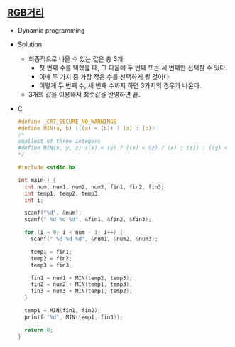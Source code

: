## [RGB거리](https://www.acmicpc.net/problem/1149)

- Dynamic programming
- Solution
  - 최종적으로 나올 수 있는 값은 총 3개.
    - 첫 번째 수를 택했을 때, 그 다음에 두 번째 또는 세 번째만 선택할 수 있다.
    - 이때 두 가지 중 가장 작은 수를 선택하게 될 것이다.
    - 이렇게 두 번째 수, 세 번째 수까지 하면 3가지의 경우가 나온다.
  - 3개의 값을 이용해서 최솟값을 반영하면 끝.

- C
  ```c
  #define _CRT_SECURE_NO_WARNINGS
  #define MIN(a, b) (((a) < (b)) ? (a) : (b))
  /*
  smallest of three integers
  #define MIN(x, y, z) ((x) < (y) ? ((x) < (z) ? (x) : (z)) : ((y) < (z) ? (y) : (z)));
  */

  #include <stdio.h>

  int main() {
    int num, num1, num2, num3, fin1, fin2, fin3;
    int temp1, temp2, temp3;
    int i;

    scanf("%d", &num);
    scanf(" %d %d %d", &fin1, &fin2, &fin3);

    for (i = 0; i < num - 1; i++) {
      scanf(" %d %d %d", &num1, &num2, &num3);

      temp1 = fin1;
      temp2 = fin2;
      temp3 = fin3;

      fin1 = num1 + MIN(temp2, temp3);
      fin2 = num2 + MIN(temp1, temp3);
      fin3 = num3 + MIN(temp1, temp2);
    }

    temp1 = MIN(fin1, fin2);
    printf("%d", MIN(temp1, fin3));

    return 0;
  }
    ```
